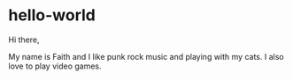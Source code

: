 # hello-world

Hi there, 

My name is Faith and I like punk rock music and playing with my cats. I also love to play video games.
